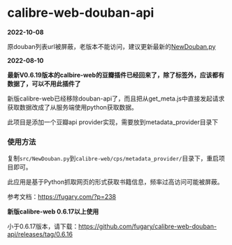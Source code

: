 # calibre-web-douban-api

**2022-10-08**

原douban列表url被屏蔽，老版本不能访问，建议更新最新的[NewDouban.py](https://github.com/fugary/calibre-web-douban-api/releases/download/v1.1.0/NewDouban.py)

**2022-08-10**

**最新V0.6.19版本的calbire-web的豆瓣插件已经回来了，除了标签外，应该都有数据了，可以不用此插件了**

新版calibre-web已经移除douban-api了，而且把从get_meta.js中直接发起请求获取数据改成了从服务端使用python获取数据。

此项目是添加一个豆瓣api provider实现，需要放到metadata_provider目录下

### 使用方法

复制`src/NewDouban.py`到`calibre-web/cps/metadata_provider/`目录下，重启项目即可。

此应用是基于Python抓取网页的形式获取书籍信息，频率过高访问可能被屏蔽。

参考文档：https://fugary.com/?p=238

**新版calibre-web 0.6.17以上使用**

小于0.6.17版本，请下载：https://github.com/fugary/calibre-web-douban-api/releases/tag/0.6.16




